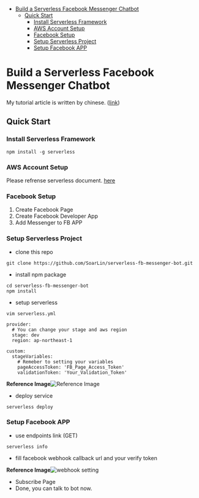 <!-- MarkdownTOC -->

- [Build a Serverless Facebook Messenger Chatbot](#build-a-serverless-facebook-messenger-chatbot)
    - [Quick Start](#quick-start)
        - [Install Serverless Framework](#install-serverless-framework)
        - [AWS Account Setup](#aws-account-setup)
        - [Facebook Setup](#facebook-setup)
        - [Setup Serverless Project](#setup-serverless-project)
        - [Setup Facebook APP](#setup-facebook-app)

<!-- /MarkdownTOC -->

<a name="build-a-serverless-facebook-messenger-chatbot"></a>
# Build a Serverless Facebook Messenger Chatbot

My tutorial article is written by chinese. ([link](http://soarlin.github.io/2016/10/07/serverless-facebook-messenger-bot/))

<a name="quick-start"></a>
## Quick Start

<a name="install-serverless-framework"></a>
### Install Serverless Framework

````
npm install -g serverless
````

<a name="aws-account-setup"></a>
### AWS Account Setup

Please refrense serverless document. [here](https://github.com/serverless/serverless/blob/master/docs/02-providers/aws/01-setup.md)

<a name="facebook-setup"></a>
### Facebook Setup

1. Create Facebook Page
2. Create Facebook Developer App
3. Add Messenger to FB APP

<a name="setup-serverless-project"></a>
### Setup Serverless Project

* clone this repo

````
git clone https://github.com/SoarLin/serverless-fb-messenger-bot.git
````

* install npm package

````
cd serverless-fb-messenger-bot
npm install
````

* setup serverless

````
vim serverless.yml
````
````
provider:
  # You can change your stage and aws region
  stage: dev
  region: ap-northeast-1

custom:
  stageVariables:
    # Remeber to setting your variables
    pageAccessToken: 'FB_Page_Access_Token'
    validationToken: 'Your_Validation_Token'
````

__Reference Image__![Reference Image](http://soarlin.github.io/images/serverless/FB-APIGateway.jpg)

* deploy service

````
serverless deploy
````

<a name="setup-facebook-app"></a>
### Setup Facebook APP

* use endpoints link (GET)

````
serverless info
````

* fill facebook webhook callback url and your verify token

__Reference Image__![webhook setting](http://soarlin.github.io/images/serverless/fb-webhook.png)

* Subscribe Page
* Done, you can talk to bot now.